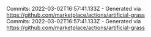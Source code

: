 Commits: 2022-03-02T16:57:41.133Z - Generated via https://github.com/marketplace/actions/artificial-grass
<br>
Commits: 2022-03-02T16:57:41.133Z - Generated via https://github.com/marketplace/actions/artificial-grass
<br>
